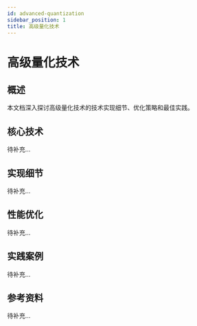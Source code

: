```yaml
---
id: advanced-quantization
sidebar_position: 1
title: 高级量化技术
---
```


# 高级量化技术

## 概述

本文档深入探讨高级量化技术的技术实现细节、优化策略和最佳实践。

## 核心技术

待补充...

## 实现细节

待补充...

## 性能优化

待补充...

## 实践案例

待补充...

## 参考资料

待补充...
